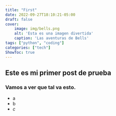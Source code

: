 ```yaml
---
title: "First"
date: 2022-09-27T18:10:21-05:00
draft: false
cover:
    image: img/bells.png
    alt: 'Esta es una imagen divertida'
    caption: 'Las aventuras de Bells'
tags: ["python", "coding"]
categories: ["tech"]
ShowToc: true
---
```


## Este es mi primer post de prueba

### Vamos a ver que tal va esto.

- a
- b
- _c_